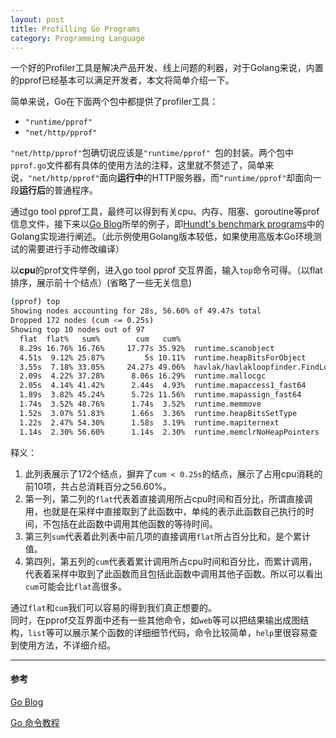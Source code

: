 ```yaml
---
layout: post
title: Profilling Go Programs
category: Programming Language
---
```


一个好的Profiler工具是解决产品开发、线上问题的利器，对于Golang来说，内置的pprof已经基本可以满足开发者，本文将简单介绍一下。

简单来说，Go在下面两个包中都提供了profiler工具：

* `"runtime/pprof" `
* `"net/http/pprof"`

`"net/http/pprof"`包确切说应该是`"runtime/pprof" `包的封装。两个包中`pprof.go`文件都有具体的使用方法的注释，这里就不赘述了，简单来说，`"net/http/pprof"`面向**运行中**的HTTP服务器，而`“runtime/pprof"`却面向一段**运行后**的普通程序。

通过go tool pprof工具，最终可以得到有关cpu、内存、阻塞、goroutine等prof信息文件，接下来以[Go Blog](https://blog.golang.org/profiling-go-programs)所举的例子，即[Hundt's benchmark programs](https://github.com/hundt98847/multi-language-bench)中的Golang实现进行阐述。（此示例使用Golang版本较低，如果使用高版本Go环境测试的需要进行手动修改编译）

以**cpu**的prof文件举例，进入go tool pprof 交互界面，输入`top`命令可得。（以flat排序，展示前十个结点）(省略了一些无关信息)

```sh
(pprof) top
Showing nodes accounting for 28s, 56.60% of 49.47s total
Dropped 172 nodes (cum <= 0.25s)
Showing top 10 nodes out of 97
  flat  flat%   sum%        cum   cum%
  8.29s 16.76% 16.76%     17.77s 35.92%  runtime.scanobject
  4.51s  9.12% 25.87%         5s 10.11%  runtime.heapBitsForObject 
  3.55s  7.18% 33.05%     24.27s 49.06%  havlak/havlakloopfinder.FindLoops
  2.09s  4.22% 37.28%      8.06s 16.29%  runtime.mallocgc 
  2.05s  4.14% 41.42%      2.44s  4.93%  runtime.mapaccess1_fast64 
  1.89s  3.82% 45.24%      5.72s 11.56%  runtime.mapassign_fast64 
  1.74s  3.52% 48.76%      1.74s  3.52%  runtime.memmove 
  1.52s  3.07% 51.83%      1.66s  3.36%  runtime.heapBitsSetType 
  1.22s  2.47% 54.30%      1.58s  3.19%  runtime.mapiternext 
  1.14s  2.30% 56.60%      1.14s  2.30%  runtime.memclrNoHeapPointers 
```
释义：

1. 此列表展示了172个结点，摒弃了`cum < 0.25s`的结点，展示了占用cpu消耗的前10项，共占总消耗百分之56.60%。
2. 第一列，第二列的`flat`代表着直接调用所占cpu时间和百分比，所谓直接调用，也就是在采样中直接取到了此函数中，单纯的表示此函数自己执行的时间，不包括在此函数中调用其他函数的等待时间。
3. 第三列`sum`代表着此列表中前几项的直接调用`flat`所占百分比和，是个累计值。
4. 第四列，第五列的`cum`代表着累计调用所占cpu时间和百分比，而累计调用，代表着采样中取到了此函数而且包括此函数中调用其他子函数。所以可以看出`cum`可能会比`flat`高很多。

通过`flat`和`cum`我们可以容易的得到我们真正想要的。</br>
同时，在pprof交互界面中还有一些其他命令，如`web`等可以把结果输出成图结构，`list`等可以展示某个函数的详细细节代码，命令比较简单，`help`里很容易查到使用方法，不详细介绍。

---

####  参考

[Go Blog](https://blog.golang.org/profiling-go-programs)

[Go 命令教程](https://github.com/hyper0x/go_command_tutorial/blob/master/0.12.md)
